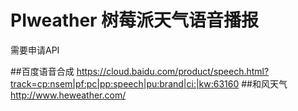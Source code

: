 # PIweather  树莓派天气语音播报


需要申请API

##百度语音合成
https://cloud.baidu.com/product/speech.html?track=cp:nsem|pf:pc|pp:speech|pu:brand|ci:|kw:63160
##和风天气
http://www.heweather.com/
